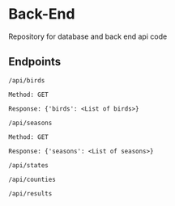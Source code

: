 # Back-End
Repository for database and back end api code

## Endpoints
```
/api/birds

Method: GET

Response: {'birds': <List of birds>}
```


```
/api/seasons

Method: GET

Response: {'seasons': <List of seasons>}
```

`/api/states`

`/api/counties`

`/api/results`
